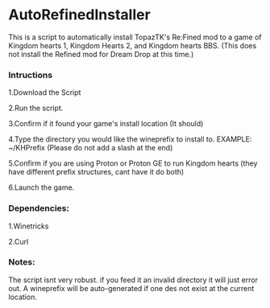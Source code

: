 # AutoRefinedInstaller

This is a script to automatically install TopazTK's Re:Fined mod to a game of Kingdom hearts 1, Kingdom Hearts 2, and Kingdom hearts BBS. (This does not install the Refined mod for Dream Drop at this time.)

### Intructions
 
 1.Download the Script
 
 2.Run the script.
 
 3.Confirm if it found your game's install location (It should)
 
 4.Type the directory you would like the wineprefix to install to. EXAMPLE: ~/KHPrefix (Please do not add a slash at the end)
 
 5.Confirm if you are using Proton or Proton GE to run Kingdom hearts (they have different prefix structures, cant have it do both)
 
 6.Launch the game.
 
 
 
 
### Dependencies:
  
  1.Winetricks
  
  2.Curl
  
  
  
### Notes:

  The script isnt very robust. if you feed it an invalid directory it will just error out. A wineprefix will be auto-generated if one des not exist at the current location. 
  
